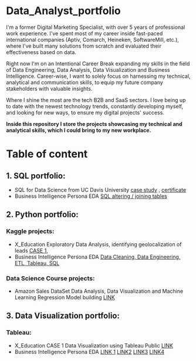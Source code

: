 # Data_Analyst_portfolio

I'm a former Digital Marketing Specialist, with over 5 years of professional work experience. I've spent most of my career inside fast-paced international companies (Aptiv, Comarch, Heineken, SoftwareMill, etc.), where I've built many solutions from scratch and evaluated their effectiveness based on data. 

Right now I'm on an Intentional Career Break expanding my skills in the field of Data Engineering, Data Analysis, Data Visualization and Business Intelligence. Career-wise, I want to solely focus on harnessing my technical, analytical and communication skills, to equip my future company stakeholders with valuable insights. 

Where I shine the most are the tech B2B and SaaS sectors. I love being up to date with the newest technology trends, constantly developing myself, and looking for new ways, to ensure my digital projects' success.

**Inside this repository I store the projects showcasing my technical and analytical skills, which I could bring to my new workplace.**

# Table of content


## 1. SQL portfolio:
 - SQL for Data Science from UC Davis University [case study](https://github.com/izzierokita/Data_Analyst_portfolio/blob/Portfolio_detalis/SQL_portfolio/UCDavis_SQL_certificate_assignment_Izabela_Rokita/Yelp_dataset_profiling) ,  [certificate](https://github.com/izzierokita/Data_Analyst_portfolio/blob/Portfolio_detalis/SQL_portfolio/UCDavis_SQL_certificate_assignment_Izabela_Rokita/Coursera_SQL_Data_Science_Certificate_Izabela_Rokita.pdf)
 - Business Intelligence Persona EDA [SQL altering / joining tables](https://www.kaggle.com/code/izzierider/business-intelligence-persona-eda-tableau-sql#Step-4---Data-Blending-using-SQL-(MySQL))


## 2. Python portfolio:
### Kaggle projects:
- X_Education Exploratory Data Analysis, identifying geolocalization of leads [CASE 1](https://github.com/izzierokita/Data_Analyst_portfolio/blob/Portfolio_detalis/Python_portfolio/Kaggle/X_Education_EDA/x-education-case1.ipynb),
- Business Intelligence Persona EDA [Data Cleaning, Data Engineering, ETL, Tableau, SQL](Python_portfolio/Kaggle/X_Education_EDA/Identifying_target_personas_based_on_data.ipynb)
### Data Science Course projects:
- Amazon Sales DataSet Data Analysis, Data Visualization and Machine Learning Regression Model building [LINK](Python_portfolio/Data_Science_bootcamp/amazon_sales_Data_Analysis_group_project.ipynb)

  
## 3. Data Visualization portfolio:
### Tableau:
- X_Education CASE 1 Data Visualization using Tableau Public [LINK](https://public.tableau.com/views/X_Education_CASE1_Visualizations/X_Education_CASE1_Visualizations?:showVizHome=no)
- Business Intelligence Persona EDA [LINK 1](https://public.tableau.com/app/profile/izabela.rokita/viz/BusinessIntelligencePersonaEDATableauSQL/ConvertedLeadspart1) [LINK2](https://public.tableau.com/app/profile/izabela.rokita/viz/BusinessIntelligencePersonaEDATableauSQLpart2/ConvertedLeadspart2) [LINK3](https://public.tableau.com/app/profile/izabela.rokita/viz/BusinessIntelligencePersonaEDATableauSQLpart3/ConvertedLeadspart1) [LINK4](https://public.tableau.com/app/profile/izabela.rokita/viz/BusinessIntelligencePersonaEDATableauSQLpart4/ConvertedLeadspart2)




